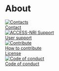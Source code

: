 # About

<div class="card-container">
    <a href="/about/contact" class="vertical-card aspect-ratio1to1">
        <div class="card-image-container">
            <img src="/assets/contact_logo.png" alt="Contacts" class="img-contain white-background with-padding"></img>
        </div>
        <div class="card-text-container bold">Contact</div>
    </a>
    <a href="/about/user_support" class="vertical-card aspect-ratio1to1">
        <div class="card-image-container">
            <img src="/assets/user_support_image.png" alt="ACCESS-NRI Support" class="img-contain white-background"></img>
        </div>
        <div class="card-text-container bold">User support</div>
    </a>
    <a href="/about/contribute" class="vertical-card aspect-ratio1to1">
        <div class="card-image-container">
            <img src="/assets/contribute_image.png" alt="Contribute" class="img-cover white-background"></img>
        </div>
        <div class="card-text-container bold">How to contribute</div>
    </a>
    <a href="/about/License" class="vertical-card aspect-ratio1to1">
        <div class="card-image-container" style="container-type:size;">
            <div class="icon-cc white-background" style="font-size: 85cqh; color: black; height: 100%; width: 100%; display: flex; justify-content: center; align-items: center; border-radius: 0.35rem;"></div>
        </div>
        <div class="card-text-container bold">License</div>
    </a>
    <a href="https://www.access-nri.org.au/community/access-nri-code-of-conduct/" target="_blank" class="vertical-card aspect-ratio1to1">
        <div class="card-image-container">
            <img src="/assets/code_of_conduct.jpeg" alt="Code of conduct" class="img-cover"></img>
        </div>
        <div class="card-text-container bold">Code of conduct</div>
    </a>
</div>